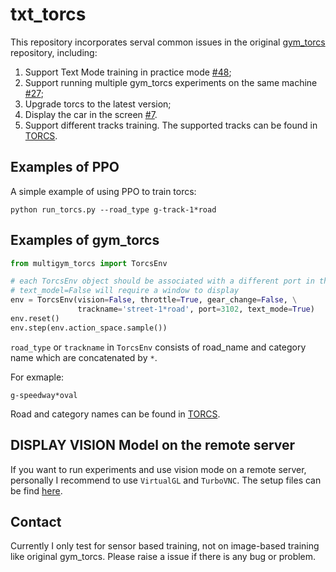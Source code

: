 # txt_torcs
This repository incorporates serval common issues in the original [gym_torcs](https://github.com/ugo-nama-kun/gym_torcs) repository, including:

1) Support Text Mode training in practice mode [#48](https://github.com/ugo-nama-kun/gym_torcs/issues/48);
2) Support running multiple gym_torcs experiments on the same machine [#27](https://github.com/ugo-nama-kun/gym_torcs/issues/27);
3) Upgrade torcs to the latest version;
4) Display the car in the screen [#7](https://github.com/ugo-nama-kun/gym_torcs/issues/7).
5) Support different tracks training. The supported tracks can be found in [TORCS](http://xed.ch/help/torcs.html).

## Examples of PPO
A simple example of using PPO to train torcs:

```shell
python run_torcs.py --road_type g-track-1*road
```

## Examples of gym_torcs
```Python
from multigym_torcs import TorcsEnv

# each TorcsEnv object should be associated with a different port in the same machine
# text_model=False will require a window to display
env = TorcsEnv(vision=False, throttle=True, gear_change=False, \
               trackname='street-1*road', port=3102, text_mode=True) 
env.reset()
env.step(env.action_space.sample())
```

``road_type`` or `trackname` in ``TorcsEnv`` consists of road_name and category name which are concatenated by `*`. 

For exmaple:
```
g-speedway*oval
```
Road and category names can be found in [TORCS](http://xed.ch/help/torcs.html).

## DISPLAY VISION Model on the remote server
If you want to run experiments and use vision mode on a remote server, personally I recommend to use `VirtualGL` and `TurboVNC`.
The setup files can be find [here](https://gist.github.com/cyberang3l/422a77a47bdc15a0824d5cca47e64ba2).


## Contact
Currently I only test for sensor based training, not on image-based training like original gym_torcs.
Please raise a issue if there is any bug or problem.
